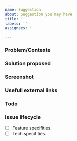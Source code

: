 ```yaml
---
name: Suggestion
about: Suggestion you may have
title: ''
labels: ''
assignees: ''

---
```


### Problem/Contexte

### Solution proposed

### Screenshot

### Usefull external links

### Todo

### Issue lifecycle
- [ ] Feature specifities.
- [ ] Tech specifities.